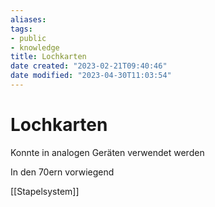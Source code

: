 ```yaml
---
aliases: 
tags: 
- public
- knowledge
title: Lochkarten
date created: "2023-02-21T09:40:46"
date modified: "2023-04-30T11:03:54"
---
```


# Lochkarten
Konnte in analogen Geräten verwendet werden

In den 70ern vorwiegend

[[Stapelsystem]]
